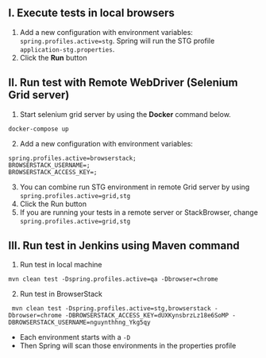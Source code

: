## I. Execute tests in local browsers
1. Add a new configuration with environment variables: `spring.profiles.active=stg`. Spring will run the STG profile `application-stg.properties`. 
2. Click the **Run** button


## II. Run test with Remote WebDriver (Selenium Grid server)
1. Start selenium grid server by using the **Docker** command below.

```shell
docker-compose up
```


2. Add a new configuration with environment variables: 
   
```shell
spring.profiles.active=browserstack;
BROWSERSTACK_USERNAME=;
BROWSERSTACK_ACCESS_KEY=;
```
3. You can combine run STG environment in remote Grid server by using `spring.profiles.active=grid,stg`
3. Click the Run button
4. If you are running your tests in a remote server or StackBrowser, change `spring.profiles.active=grid,stg`

## III. Run test in Jenkins using Maven command
1. Run test in local machine
```shell
mvn clean test -Dspring.profiles.active=qa -Dbrowser=chrome
```
2. Run test in BrowserStack
```shell
 mvn clean test -Dspring.profiles.active=stg,browserstack -Dbrowser=chrome -DBROWSERSTACK_ACCESS_KEY=dUXKynsbrzLz18e6SoMP -DBROWSERSTACK_USERNAME=nguynthhng_Ykg5qy
```

- Each environment starts with a `-D`
- Then Spring will scan those environments in the properties profile